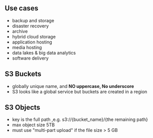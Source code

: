 ## Use cases

- backup and storage
- disaster recovery
- archive
- hybrid cloud storage
- application hosting
- media hosting
- data lakes & big data analytics
- software delivery


## S3 Buckets

- globally unique name, and **NO uppercase, No underscore**
- S3 looks like a global service but buckets are created in a region

## S3 Objects

- key is the full path ,e.g. s3://{bucket_name}/{the remaining path}
- max object size 5TB
- must use "multi-part upload" if the file size > 5 GB

